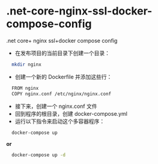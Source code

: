 # .net-core-nginx-ssl-docker-compose-config
.net core+ nginx ssl+docker compose config

- 在发布项目的当前目录下创建一个目录：
```bash
  mkdir nginx
```
- 创建一个新的 Dockerfile 并添加这些行：
```bash
  FROM nginx
  COPY nginx.conf /etc/nginx/nginx.conf
```
- 接下来，创建一个 nginx.conf 文件
- 回到程序的根目录，创建 docker-compose.yml
- 运行以下指令来启动这个多容器程序：
```bash
  docker-compose up
```
  **or**
```bash
  docker-compose up -d
```
